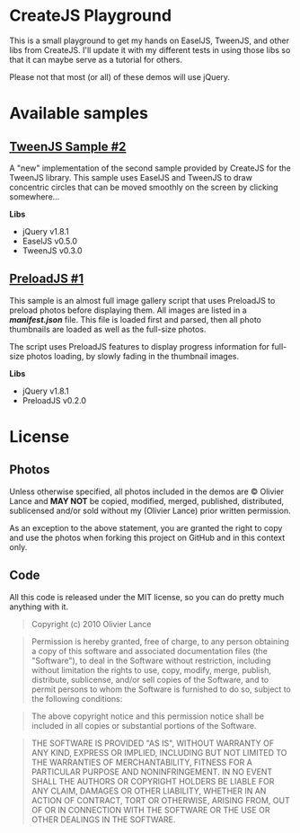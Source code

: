 CreateJS Playground
===================

This is a small playground to get my hands on EaselJS, TweenJS, and other libs from CreateJS.
I'll update it with my different tests in using those libs so that it can maybe serve as a tutorial for others.

Please not that most (or all) of these demos will use jQuery.

Available samples
=================

[TweenJS Sample #2](createjs-playground/public/demos/tweenjs-sample2)
-------------------------------------------------
A "new" implementation of the second sample provided by CreateJS for the TweenJS library. This sample uses EaselJS and
TweenJS to draw concentric circles that can be moved smoothly on the screen by clicking somewhere... 

**Libs**

  * jQuery v1.8.1
  * EaselJS v0.5.0
  * TweenJS v0.3.0


[PreloadJS #1](createjs-playground/public/demos/preloadjs-1)
----------------------------------------
This sample is an almost full image gallery script that uses PreloadJS to preload photos before displaying them.
All images are listed in a ***manifest.json*** file. This file is loaded first and parsed, then all photo thumbnails are
loaded as well as the full-size photos.

The script uses PreloadJS features to display progress information for full-size photos loading, by slowly fading in the
thumbnail images.  

**Libs**

  * jQuery v1.8.1
  * PreloadJS v0.2.0


License
========

Photos
------
Unless otherwise specified, all photos included in the demos are © Olivier Lance and **MAY NOT** be copied, modified, 
merged, published, distributed, sublicensed and/or sold without my (Olivier Lance) prior written permission.

As an exception to the above statement, you are granted the right to copy and use the photos when forking this project 
on GitHub and in this context only.  

Code
----

All this code is released under the MIT license, so you can do pretty much anything with it.

> Copyright (c) 2010 Olivier Lance

> Permission is hereby granted, free of charge, to any person obtaining
a copy of this software and associated documentation files (the
"Software"), to deal in the Software without restriction, including
without limitation the rights to use, copy, modify, merge, publish,
distribute, sublicense, and/or sell copies of the Software, and to
permit persons to whom the Software is furnished to do so, subject to
the following conditions:

> The above copyright notice and this permission notice shall be
included in all copies or substantial portions of the Software.

> THE SOFTWARE IS PROVIDED "AS IS", WITHOUT WARRANTY OF ANY KIND,
EXPRESS OR IMPLIED, INCLUDING BUT NOT LIMITED TO THE WARRANTIES OF
MERCHANTABILITY, FITNESS FOR A PARTICULAR PURPOSE AND
NONINFRINGEMENT. IN NO EVENT SHALL THE AUTHORS OR COPYRIGHT HOLDERS BE
LIABLE FOR ANY CLAIM, DAMAGES OR OTHER LIABILITY, WHETHER IN AN ACTION
OF CONTRACT, TORT OR OTHERWISE, ARISING FROM, OUT OF OR IN CONNECTION
WITH THE SOFTWARE OR THE USE OR OTHER DEALINGS IN THE SOFTWARE.

